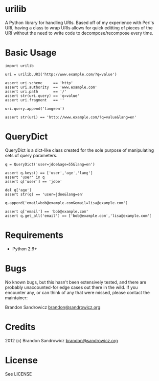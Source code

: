 urilib
======

A Python library for handling URIs. Based off of my experience with Perl's URI,
having a class to wrap URIs allows for quick editting of pieces of the URI
without the need to write code to decompose/recompose every time.

Basic Usage
===========

    import urilib

    uri = urilib.URI('http://www.example.com/?q=value')

    assert uri.scheme     == 'http'
    assert uri.authority  == 'www.example.com'
    assert uri.path       == '/'
    assert str(uri.query) == 'q=value'
    assert uri.fragment   == ''

    uri.query.append('lang=en')

    assert str(uri) == 'http://www.example.com/?q=value&lang=en'

QueryDict
=========

QueryDict is a dict-like class created for the sole purpose of manipulating
sets of query parameters.

    q = QueryDict('user=jdoe&age=55&lang=en')

    assert q.keys() == ['user','age','lang']
    assert 'user' in q
    assert q['user'] == 'jdoe'

    del q['age']
    assert str(q) == 'user=jdoe&lang=en'

    q.append('email=bob@example.com&email=lisa@example.com')

    assert q['email'] == 'bob@example.com'
    assert q.get_all('email') == ['bob@example.com','lisa@example.com']

Requirements
============

 * Python 2.6+

Bugs
====

No known bugs, but this hasn't been extensively tested, and there are probably
unaccounted-for edge cases out there in the wild. If you encounter any, or can
think of any that were missed, please contact the maintainer:

Brandon Sandrowicz <brandon@sandrowicz.org>

Credits
=======

2012 (c) Brandon Sandrowicz <brandon@sandrowicz.org>

License
=======

See LICENSE
